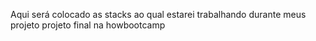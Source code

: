 Aqui será colocado as stacks ao qual estarei trabalhando durante meus 
projeto projeto final na howbootcamp

